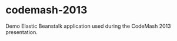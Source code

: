 codemash-2013
=============

Demo Elastic Beanstalk application used during the CodeMash 2013 presentation.